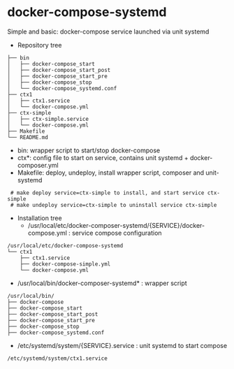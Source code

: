 # docker-compose-systemd

Simple and basic: docker-compose service launched via unit systemd

* Repository tree

```
├── bin
│   ├── docker-compose_start
│   ├── docker-compose_start_post
│   ├── docker-compose_start_pre
│   ├── docker-compose_stop
│   └── docker-compose_systemd.conf
├── ctx1
│   ├── ctx1.service
│   └── docker-compose.yml
├── ctx-simple
│   ├── ctx-simple.service
│   └── docker-compose.yml
├── Makefile
└── README.md
```

* bin: wrapper script to start/stop docker-compose
* ctx*: config file to start on service, contains unit systemd + docker-composer.yml
* Makefile: deploy, undeploy, install wrapper script, composer and unit-systemd

```
 # make deploy service=ctx-simple to install, and start service ctx-simple
 # make undeploy service=ctx-simple to uninstall service ctx-simple
```


* Installation tree
  * /usr/local/etc/docker-composer-systemd/{SERVICE}/docker-compose.yml : service compose configuration
```
/usr/local/etc/docker-compose-systemd
└── ctx1
    ├── ctx1.service
    ├── docker-compose-simple.yml
    └── docker-compose.yml
```

  * /usr/local/bin/docker-composer-systemd* : wrapper script
```
/usr/local/bin/
├── docker-compose
├── docker-compose_start
├── docker-compose_start_post
├── docker-compose_start_pre
├── docker-compose_stop
├── docker-compose_systemd.conf
```

  * /etc/systemd/system/{SERVICE}.service : unit systemd to start compose
```
/etc/systemd/system/ctx1.service
```
